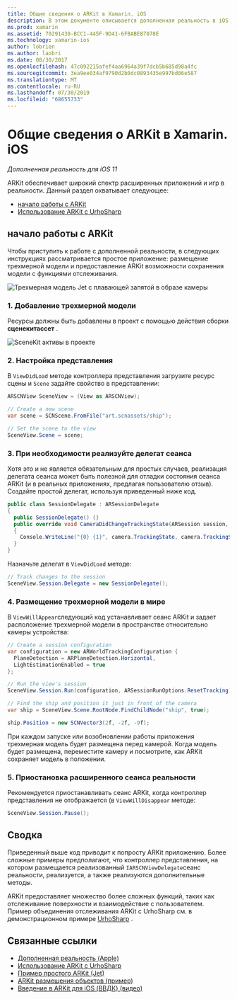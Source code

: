 ```yaml
---
title: Общие сведения о ARKit в Xamarin. iOS
description: В этом документе описывается дополненная реальность в iOS 11 с ARKit. В нем обсуждается добавление трехмерной модели в приложение, Настройка представления, реализация делегата сеанса, размещение трехмерной модели в мире и приостановка расширенного сеанса реальности.
ms.prod: xamarin
ms.assetid: 70291430-BCC1-445F-9D41-6FBABE87078E
ms.technology: xamarin-ios
author: lobrien
ms.author: laobri
ms.date: 08/30/2017
ms.openlocfilehash: 47c092215afef4aa6964a39f7dcb5b685d98a4fc
ms.sourcegitcommit: 3ea9ee034af9790d2b0dc0893435e997bd06e587
ms.translationtype: MT
ms.contentlocale: ru-RU
ms.lasthandoff: 07/30/2019
ms.locfileid: "68655733"
---
```

# <a name="introduction-to-arkit-in-xamarinios"></a>Общие сведения о ARKit в Xamarin. iOS

_Дополненная реальность для iOS 11_

ARKit обеспечивает широкий спектр расширенных приложений и игр в реальности. Данный раздел охватывает следующее:

- [начало работы с ARKit](#gettingstarted)
- [Использование ARKit с UrhoSharp](urhosharp.md)

<a name="gettingstarted" />

## <a name="getting-started-with-arkit"></a>начало работы с ARKit

Чтобы приступить к работе с дополненной реальности, в следующих инструкциях рассматривается простое приложение: размещение трехмерной модели и предоставление ARKit возможности сохранения модели с функциями отслеживания.

![Трехмерная модель Jet с плавающей запятой в образе камеры](images/jet-sml.png)

### <a name="1-add-a-3d-model"></a>1. Добавление трехмерной модели

Ресурсы должны быть добавлены в проект с помощью действия сборки **сценекитассет** .

![SceneKit активы в проекте](images/scene-assets.png)


### <a name="2-configure-the-view"></a>2. Настройка представления

В `ViewDidLoad` методе контроллера представления загрузите ресурс сцены и `Scene` задайте свойство в представлении:

```csharp
ARSCNView SceneView = (View as ARSCNView);

// Create a new scene
var scene = SCNScene.FromFile("art.scnassets/ship");

// Set the scene to the view
SceneView.Scene = scene;
```

### <a name="3-optionally-implement-a-session-delegate"></a>3. При необходимости реализуйте делегат сеанса

Хотя это и не является обязательным для простых случаев, реализация делегата сеанса может быть полезной для отладки состояния сеанса ARKit (и в реальных приложениях, предлагая пользователю отзыв). Создайте простой делегат, используя приведенный ниже код.

```csharp
public class SessionDelegate : ARSessionDelegate
{
  public SessionDelegate() {}
  public override void CameraDidChangeTrackingState(ARSession session, ARCamera camera)
  {
    Console.WriteLine("{0} {1}", camera.TrackingState, camera.TrackingStateReason);
  }
}
```

Назначьте делегат в `ViewDidLoad` методе:

```csharp
// Track changes to the session
SceneView.Session.Delegate = new SessionDelegate();
```

### <a name="4-position-the-3d-model-in-the-world"></a>4. Размещение трехмерной модели в мире

В `ViewWillAppear`следующий код устанавливает сеанс ARKit и задает расположение трехмерной модели в пространстве относительно камеры устройства:

```csharp
// Create a session configuration
var configuration = new ARWorldTrackingConfiguration {
  PlaneDetection = ARPlaneDetection.Horizontal,
  LightEstimationEnabled = true
};

// Run the view's session
SceneView.Session.Run(configuration, ARSessionRunOptions.ResetTracking);

// Find the ship and position it just in front of the camera
var ship = SceneView.Scene.RootNode.FindChildNode("ship", true);

ship.Position = new SCNVector3(2f, -2f, -9f);
```

При каждом запуске или возобновлении работы приложения трехмерная модель будет размещена перед камерой. Когда модель будет размещена, переместите камеру и посмотрите, как ARKit сохраняет модель в положении.

### <a name="5-pause-the-augmented-reality-session"></a>5. Приостановка расширенного сеанса реальности

Рекомендуется приостанавливать сеанс ARKit, когда контроллер представления не отображается (в `ViewWillDisappear` методе:

```csharp
SceneView.Session.Pause();
```

## <a name="summary"></a>Сводка

Приведенный выше код приводит к попросту ARKit приложению. Более сложные примеры предполагают, что контроллер представления, на котором размещается реализованный `IARSCNViewDelegate`сеанс реальности, реализуется, а также реализуются дополнительные методы.

ARKit предоставляет множество более сложных функций, таких как отслеживание поверхности и взаимодействие с пользователем. Пример объединения отслеживания ARKit с UrhoSharp см. в демонстрационном примере [UrhoSharp](urhosharp.md) .


## <a name="related-links"></a>Связанные ссылки

- [Дополненная реальность (Apple)](https://developer.apple.com/arkit/)
- [Использование ARKit с UrhoSharp](urhosharp.md)
- [Пример простого ARKit (Jet)](https://docs.microsoft.com/samples/xamarin/ios-samples/ios11-arkitsample)
- [ARKit размещения объектов (пример)](https://docs.microsoft.com/samples/xamarin/ios-samples/ios11-arkitplacingobjects)
- [Введение в ARKit для iOS (ВВДК) (видео)](https://developer.apple.com/videos/play/wwdc2017/602/)
